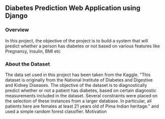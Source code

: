 ## **Diabetes Prediction Web Application using Django**
### **Overview**
In this project, the objective of the project is to build a system that will predict whether a person has diabetes or not based on various features like Pregnancy, Insulin, BMI etc
### About the Dataset
The data set used in this project has been taken from the Kaggle. "This dataset is originally from the National Institute of Diabetes and Digestive and Kidney Diseases. The objective of the dataset is to diagnostically predict whether or not a patient has diabetes, based on certain diagnostic measurements included in the dataset. Several constraints were placed on the selection of these instances from a larger database. In particular, all patients here are females at least 21 years old of Pima Indian heritage." and used a simple random forest classifier.
Motivation
